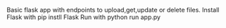 Basic flask app with endpoints to upload,get,update or delete files.
Install Flask with pip instll Flask
Run with python run app.py
